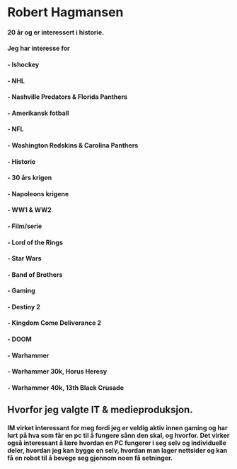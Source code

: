 # Robert Hagmansen
#### 20 år og er interessert i historie.
#### Jeg har interesse for 
#### - Ishockey 
####   - NHL
####   - Nashville Predators & Florida Panthers
#### - Amerikansk fotball
####   - NFL
####   - Washington Redskins & Carolina Panthers
#### - Historie
####   - 30 års krigen
####   - Napoleons krigene
####   - WW1 & WW2
#### - Film/serie
####   - Lord of the Rings
####   - Star Wars
####   - Band of Brothers
#### - Gaming
####   - Destiny 2
####   - Kingdom Come Deliverance 2
####   - DOOM
#### - Warhammer
####   - Warhammer 30k, Horus Heresy
####   - Warhammer 40k, 13th Black Crusade

## Hvorfor jeg valgte IT & medieproduksjon.
#### IM virket interessant for meg fordi jeg er veldig aktiv innen gaming og har lurt på hva som får en pc til å fungere sånn den skal, og hvorfor. Det virker også interessant å lære hvordan en PC fungerer i seg selv og individuelle deler, hvordan jeg kan bygge en selv, hvordan man lager nettsider og kan få en robot til å bevege seg gjennom noen få setninger.